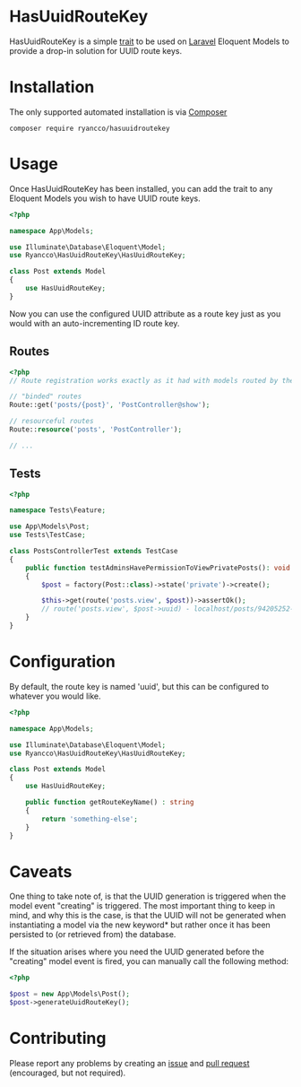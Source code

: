 # HasUuidRouteKey
HasUuidRouteKey is a simple [trait](http://php.net/manual/en/language.oop5.traits.php) to be used on [Laravel](https://laravel.com) Eloquent Models to provide a drop-in solution for UUID route keys.

 # Installation
The only supported automated installation is via [Composer](https://getcomposer.org)
 ```
composer require ryancco/hasuuidroutekey
```

# Usage
Once HasUuidRouteKey has been installed, you can add the trait to any Eloquent Models you wish to have UUID route keys.

```php
<?php

namespace App\Models;

use Illuminate\Database\Eloquent\Model;
use Ryancco\HasUuidRouteKey\HasUuidRouteKey;

class Post extends Model
{
    use HasUuidRouteKey;
}
```

Now you can use the configured UUID attribute as a route key just as you would with an auto-incrementing ID route key.

## Routes
```php
<?php
// Route registration works exactly as it had with models routed by the "id" attribute

// "binded" routes
Route::get('posts/{post}', 'PostController@show');

// resourceful routes
Route::resource('posts', 'PostController');

// ...
```

## Tests
```php
<?php

namespace Tests\Feature;

use App\Models\Post;
use Tests\TestCase;

class PostsControllerTest extends TestCase
{
    public function testAdminsHavePermissionToViewPrivatePosts(): void
    {
        $post = factory(Post::class)->state('private')->create();

        $this->get(route('posts.view', $post))->assertOk();
        // route('posts.view', $post->uuid) - localhost/posts/94205252-7c44-4e5b-ad75-682ac81fea84
    }
}
```

# Configuration
By default, the route key is named 'uuid', but this can be configured to whatever you would like.

```php
<?php

namespace App\Models;

use Illuminate\Database\Eloquent\Model;
use Ryancco\HasUuidRouteKey\HasUuidRouteKey;

class Post extends Model
{
    use HasUuidRouteKey;

    public function getRouteKeyName() : string
    {
        return 'something-else';
    }
}
```

# Caveats
One thing to take note of, is that the UUID generation is triggered when the model event "creating" is triggered. The most important thing to keep in mind, and why this is the case, is that the UUID will not be generated when instantiating a model via the new keyword* but rather once it has been persisted to (or retrieved from) the database. 

If the situation arises where you need the UUID generated before the "creating" model event is fired, you can manually call the following method:
```php
<?php

$post = new App\Models\Post();
$post->generateUuidRouteKey();
```
 
 # Contributing
 Please report any problems by creating an [issue](https://github.com/ryancco/hasuuidroutekey/issues) and [pull request](https://github.com/ryancco/hasuuidroutekey/pulls) (encouraged, but not required).
